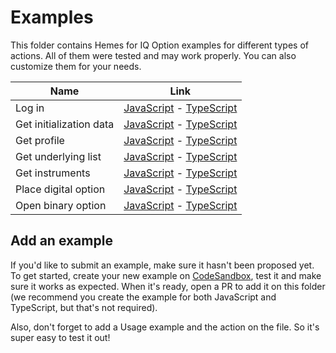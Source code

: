 # Examples

This folder contains Hemes for IQ Option examples for different types of actions. All of
them were tested and may work properly. You can also customize them for your
needs.

| Name                    | Link                                                                                            |
| ----------------------- | ----------------------------------------------------------------------------------------------- |
| Log in                  | [JavaScript](./logIn.js) - [TypeScript](./typescript/logIn.tsx)                                 |
| Get initialization data | [JavaScript](./getInitializationData.js) - [TypeScript](./typescript/getInitializationData.tsx) |
| Get profile             | [JavaScript](./getProfile.js) - [TypeScript](./typescript/getProfile.tsx)                       |
| Get underlying list     | [JavaScript](./getUnderlyingList.js) - [TypeScript](./typescript/getUnderlyingList.tsx)         |
| Get instruments         | [JavaScript](./getInstruments.js) - [TypeScript](./typescript/getInstruments.tsx)               |
| Place digital option    | [JavaScript](./placeDigitalOption.js) - [TypeScript](./typescript/placeDigitalOption.tsx)       |
| Open binary option      | [JavaScript](./openBinaryOption.js) - [TypeScript](./typescript/openBinaryOption.tsx)           |

## Add an example

If you'd like to submit an example, make sure it hasn't been proposed yet. To get started,
create your new example on [CodeSandbox](https://codesandbox.io/), test it and make sure it works as expected. When it's ready, open a PR to add it on this folder (we recommend you create the example for both JavaScript and TypeScript, but that's not required).

Also, don't forget to add a Usage example and the action on the file. So it's super easy to test it out!
